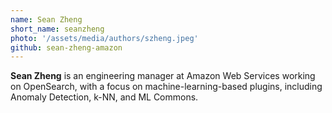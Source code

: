 ```yaml
---
name: Sean Zheng
short_name: seanzheng
photo: '/assets/media/authors/szheng.jpeg'
github: sean-zheng-amazon
---
```


**Sean Zheng** is an engineering manager at Amazon Web Services working on OpenSearch, with a focus on machine-learning-based plugins, including Anomaly Detection, k-NN, and ML Commons.